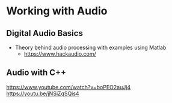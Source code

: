 # Working with Audio

## Digital Audio Basics
 - Theory behind audio processing with examples using Matlab
	- https://www.hackaudio.com/

## Audio with C++
https://www.youtube.com/watch?v=boPEO2auJj4
https://youtu.be/jNSiZqSQis4